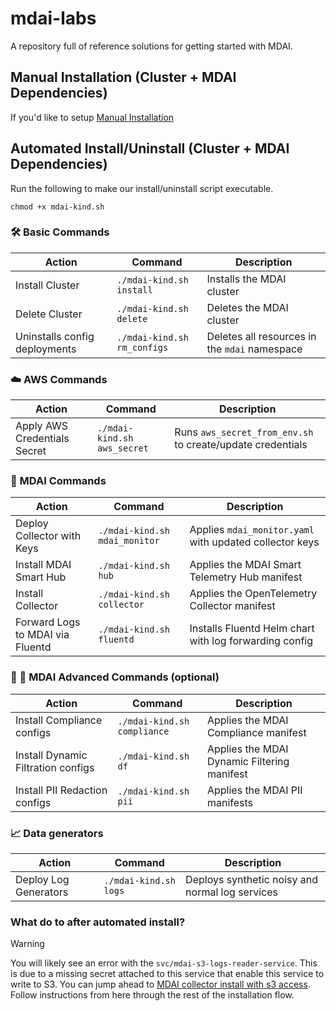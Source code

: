 # mdai-labs

A repository full of reference solutions for getting started with MDAI.

## Manual Installation (Cluster + MDAI Dependencies)

If you'd like to setup  [Manual Installation](install.md)

## Automated Install/Uninstall (Cluster + MDAI Dependencies)

Run the following to make our install/uninstall script executable.
```
chmod +x mdai-kind.sh
```


### 🛠 Basic Commands

| Action                          | Command                      | Description                                   |
|---------------------------------|------------------------------|-----------------------------------------------|
| Install Cluster                 | `./mdai-kind.sh install`    | Installs the MDAI cluster                      |
| Delete Cluster                  | `./mdai-kind.sh delete`     | Deletes the MDAI cluster                       |
| Uninstalls config deployments   | `./mdai-kind.sh rm_configs`  | Deletes all resources in the `mdai` namespace |


### ☁️ AWS Commands

| Action                          | Command                         | Description                                                   |
|---------------------------------|---------------------------------|---------------------------------------------------------------|
| Apply AWS Credentials Secret    | `./mdai-kind.sh aws_secret`     | Runs `aws_secret_from_env.sh` to create/update credentials    |


### 🐙 MDAI Commands

| Action                          | Command                         | Description                                                   |
|---------------------------------|---------------------------------|---------------------------------------------------------------|
| Deploy Collector with Keys      | `./mdai-kind.sh mdai_monitor`   | Applies `mdai_monitor.yaml` with updated collector keys       |
| Install MDAI Smart Hub          | `./mdai-kind.sh hub`            | Applies the MDAI Smart Telemetry Hub manifest                 |
| Install Collector               | `./mdai-kind.sh collector`      | Applies the OpenTelemetry Collector manifest                  |
| Forward Logs to MDAI via Fluentd| `./mdai-kind.sh fluentd`        | Installs Fluentd Helm chart with log forwarding config        |


### 💪 🐙 MDAI Advanced Commands (optional)

| Action                             | Command                               | Description                                                   |
|------------------------------------|---------------------------------------|---------------------------------------------------------------|
| Install Compliance configs         | `./mdai-kind.sh compliance`           | Applies the MDAI Compliance manifest                          |
| Install Dynamic Filtration configs | `./mdai-kind.sh df`                   | Applies the MDAI Dynamic Filtering manifest                   |
| Install PII Redaction configs      | `./mdai-kind.sh pii`                  | Applies the MDAI PII manifests                                |

### 📈 Data generators

| Action                          | Command                         | Description                                                   |
|---------------------------------|---------------------------------|---------------------------------------------------------------|
| Deploy Log Generators           | `./mdai-kind.sh logs`           | Deploys synthetic noisy and normal log services               |

### What do to after automated install?

>[!WARNING]
>
>You will likely see an error with the `svc/mdai-s3-logs-reader-service`. This is due to a missing secret attached to this service that enable this service to write to S3. You can jump ahead to [MDAI collector install with s3 access](./aws/setup_iam_longterm_user_s3.md). Follow instructions from here through the rest of the installation flow.